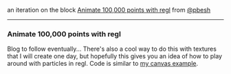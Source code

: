 an iteration on the block [Animate 100,000 points with regl](https://bl.ocks.org/pbeshai/51d05995c5410a52116f89738144c622) from [@pbesh](https://twitter.com/pbesh)

--- 

### Animate 100,000 points with regl

Blog to follow eventually... There's also a cool way to do this with textures that I will create one day, but hopefully this gives you an idea of how to play around with particles in regl. Code is similar to [my canvas example](https://bl.ocks.org/pbeshai/65420c8d722cdbb0600b276c3adcc6e8).